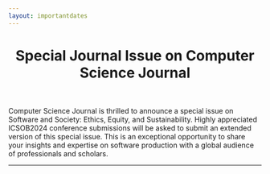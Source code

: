 ```yaml
---
layout: importantdates
---
```


<style type="text/css">
  th {
    padding: 0 40px;
    line-height: 2;
  }

  .button {
  background-color: #4CAF50; /* Green */
  border: none;
  color: white;
  padding: 16px 32px;
  text-align: center;
  text-decoration: none;
  display: inline-block;
  font-size: 16px;
  margin: 4px 2px;
  transition-duration: 0.4s;
  cursor: pointer;
}

.button1 {
  background-color: white; 
  color: black; 
  border: 2px solid #4CAF50;
}
</style>
<h1 class="display-4" style="text-align:center;">
	Special Journal Issue on Computer Science Journal
</h1>
<br>

Computer Science Journal is thrilled to announce a special issue on Software and Society: Ethics, Equity, and Sustainability. Highly appreciated ICSOB2024 conference submissions will be asked to submit an extended version of this special issue. This is an exceptional opportunity to share your insights and expertise on software production with a global audience of professionals and scholars. 
<hr>





